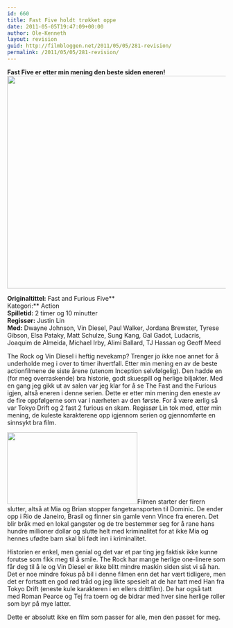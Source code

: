 ```yaml
---
id: 660
title: Fast Five holdt trøkket oppe
date: 2011-05-05T19:47:09+00:00
author: Ole-Kenneth
layout: revision
guid: http://filmbloggen.net/2011/05/05/281-revision/
permalink: /2011/05/05/281-revision/
---
```

**Fast Five er etter min mening den beste siden eneren!**  
[<img class="alignnone size-medium wp-image-284" src="http://filmbloggen.webalive.no/files/2011/05/fast-five.jpg?w=300" alt="" width="736" height="490" />](http://filmbloggen.webalive.no/files/2011/05/fast-five.jpg)

**Originaltittel:** Fast and Furious Five**  
Kategori:** Action  
**Spilletid:** 2 timer og 10 minutter  
**Regissør:** Justin Lin  
**Med:** Dwayne Johnson, Vin Diesel, Paul Walker, Jordana Brewster, Tyrese Gibson, Elsa Pataky, Matt Schulze, Sung Kang, Gal Gadot, Ludacris, Joaquim de Almeida, Michael Irby, Alimi Ballard, TJ Hassan og Geoff Meed

The Rock og Vin Diesel i heftig nevekamp? Trenger jo ikke noe annet for å underholde meg i over to timer ihvertfall. Etter min mening en av de beste actionfilmene de siste årene (utenom Inception selvfølgelig). Den hadde en (for meg overraskende) bra historie, godt skuespill og herlige biljakter. Med en gang jeg gikk ut av salen var jeg klar for å se The Fast and the Furious igjen, altså eneren i denne serien. Dette er etter min mening den eneste av de fire oppfølgerne som var i nærheten av den første. For å være ærlig så var Tokyo Drift og 2 fast 2 furious en skam. Regissør Lin tok med, etter min mening, de kuleste karakterene opp igjennom serien og gjennomførte en sinnsykt bra film.

[<img class="alignright size-medium wp-image-283" src="http://filmbloggen.webalive.no/files/2011/05/fast-five2.jpg?w=300" alt="" width="300" height="165" />](http://filmbloggen.webalive.no/files/2011/05/fast-five2.jpg)Filmen starter der firern slutter, altså at Mia og Brian stopper fangetransporten til Dominic. De ender opp i Rio de Janeiro, Brasil og finner sin gamle venn Vince fra eneren. Det blir bråk med en lokal gangster og de tre bestemmer seg for å rane hans hundre millioner dollar og slutte helt med kriminalitet for at ikke Mia og hennes ufødte barn skal bli født inn i kriminalitet.

Historien er enkel, men genial og det var et par ting jeg faktisk ikke kunne forutse som fikk meg til å smile. The Rock har mange herlige one-linere som får deg til å le og Vin Diesel er ikke blitt mindre maskin siden sist vi så han. Det er noe mindre fokus på bil i denne filmen enn det har vært tidligere, men det er fortsatt en god rød tråd og jeg likte spesielt at de har tatt med Han fra Tokyo Drift (eneste kule karakteren i en ellers drittfilm). De har også tatt med Roman Pearce og Tej fra toern og de bidrar med hver sine herlige roller som byr på mye latter.

Dette er absolutt ikke en film som passer for alle, men den passet for meg.